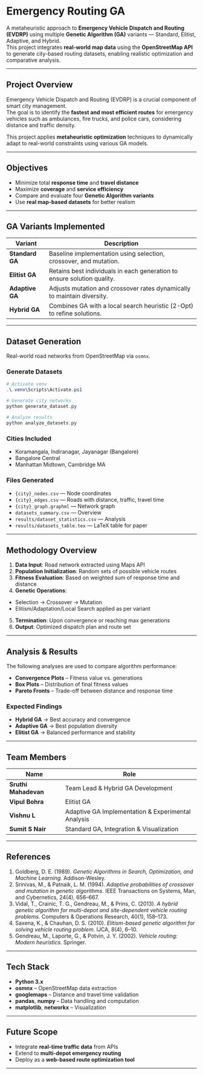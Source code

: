 # Emergency Routing GA

A metaheuristic approach to **Emergency Vehicle Dispatch and Routing (EVDRP)** using multiple **Genetic Algorithm (GA)** variants — Standard, Elitist, Adaptive, and Hybrid.  
This project integrates **real-world map data** using the **OpenStreetMap API** to generate city-based routing datasets, enabling realistic optimization and comparative analysis.

---

## Project Overview

Emergency Vehicle Dispatch and Routing (EVDRP) is a crucial component of smart city management.  
The goal is to identify the **fastest and most efficient routes** for emergency vehicles such as ambulances, fire trucks, and police cars, considering distance and traffic density.

This project applies **metaheuristic optimization** techniques to dynamically adapt to real-world constraints using various GA models.

---

## Objectives

- Minimize total **response time** and **travel distance**  
- Maximize **coverage** and **service efficiency**  
- Compare and evaluate four **Genetic Algorithm variants**  
- Use **real map-based datasets** for better realism  

---

## GA Variants Implemented

| Variant | Description |
|----------|-------------|
| **Standard GA** | Baseline implementation using selection, crossover, and mutation. |
| **Elitist GA** | Retains best individuals in each generation to ensure solution quality. |
| **Adaptive GA** | Adjusts mutation and crossover rates dynamically to maintain diversity. |
| **Hybrid GA** | Combines GA with a local search heuristic (2-Opt) to refine solutions. |

---

## Dataset Generation

Real-world road networks from OpenStreetMap via `osmnx`.

### Generate Datasets
```powershell
# Activate venv
.\.venv\Scripts\Activate.ps1

# Generate city networks
python generate_dataset.py

# Analyze results
python analyze_datasets.py
```

### Cities Included
- Koramangala, Indiranagar, Jayanagar (Bangalore)
- Bangalore Central
- Manhattan Midtown, Cambridge MA

### Files Generated
- `{city}_nodes.csv` — Node coordinates
- `{city}_edges.csv` — Roads with distance, traffic, travel time
- `{city}_graph.graphml` — Network graph
- `datasets_summary.csv` — Overview
- `results/dataset_statistics.csv` — Analysis
- `results/datasets_table.tex` — LaTeX table for paper
  
---

## Methodology Overview

1. **Data Input**: Road network extracted using Maps API  
2. **Population Initialization**: Random sets of possible vehicle routes  
3. **Fitness Evaluation**: Based on weighted sum of response time and distance  
4. **Genetic Operations**:
 - Selection → Crossover → Mutation  
 - Elitism/Adaptation/Local Search applied as per variant  
5. **Termination**: Upon convergence or reaching max generations  
6. **Output**: Optimized dispatch plan and route set  

---

## Analysis & Results

The following analyses are used to compare algorithm performance:
- **Convergence Plots** – Fitness value vs. generations  
- **Box Plots** – Distribution of final fitness values  
- **Pareto Fronts** – Trade-off between distance and response time  

### Expected Findings
- **Hybrid GA** → Best accuracy and convergence  
- **Adaptive GA** → Best population diversity  
- **Elitist GA** → Balanced performance and stability  

---

## Team Members

| Name | Role |
|------|------|
| **Sruthi Mahadevan** | Team Lead & Hybrid GA Development|
| **Vipul Bohra** | Elitist GA  |
| **Vishnu L** | Adaptive GA Implementation & Experimental Analysis |
| **Sumit S Nair** | Standard GA, Integration & Visualization |

---

## References

1. Goldberg, D. E. (1989). *Genetic Algorithms in Search, Optimization, and Machine Learning.* Addison-Wesley.  
2. Srinivas, M., & Patnaik, L. M. (1994). *Adaptive probabilities of crossover and mutation in genetic algorithms.* IEEE Transactions on Systems, Man, and Cybernetics, 24(4), 656–667.  
3. Vidal, T., Crainic, T. G., Gendreau, M., & Prins, C. (2013). *A hybrid genetic algorithm for multi-depot and site-dependent vehicle routing problems.* Computers & Operations Research, 40(1), 158–173.  
4. Saxena, K., & Chauhan, D. S. (2010). *Elitism-based genetic algorithm for solving vehicle routing problem.* IJCA, 8(4), 6–10.  
5. Gendreau, M., Laporte, G., & Potvin, J. Y. (2002). *Vehicle routing: Modern heuristics.* Springer.

---

## Tech Stack

- **Python 3.x**
- **osmnx** – OpenStreetMap data extraction  
- **googlemaps** – Distance and travel time validation  
- **pandas**, **numpy** – Data handling and computation  
- **matplotlib**, **networkx** – Visualization  

---

## Future Scope

- Integrate **real-time traffic data** from APIs  
- Extend to **multi-depot emergency routing**  
- Deploy as a **web-based route optimization tool**  

---


